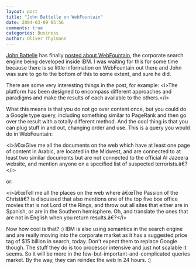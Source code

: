 ```yaml
---
layout: post
title: "John Battelle on WebFountain"
date: 2004-03-09 05:56
comments: true
categories: Business
author: Oliver Thylmann
---
```



[John Battelle](http://battellemedia.com/) has finally [posted about WebFountain](http://battellemedia.com/archives/000428.php), the corporate search engine being developed inside IBM. I was waiting for this for some time because there is so little information on WebFountain out there and John was sure to go to the bottom of this to some extent, and sure he did.

There are some very interesting things in the post, for example: &lt;i&gt;The platform has been designed to encompass different approaches and paradigms and make the results of each available to the others.&lt;/i&gt;

What this means is that you do not go over content once, but you could do a Google type query, including something similar to PageRank and then go over the result with a totally different method. And the cool thing is that you can plug stuff in and out, changing order and use. This is a query you would do in WebFountain:

&lt;i&gt;â€œGive me all the documents on the web which have at least one page of content in Arabic, are located in the Midwest, and are connected to at least two similar documents but are not connected to the official Al Jazeera website, and mention anyone on a specified list of suspected terrorists.â€?&lt;/i&gt;

or:

&lt;i&gt;â€œTell me all the places on the web where â€œThe Passion of the Christâ€? is discussed that also mentions one of the top five box office movies that is not Lord of the Rings, and throw out all sites that either are in Spanish, or are in the Southern hemisphere. Oh, and translate the ones that are not in English when you return results.â€?&lt;/i&gt;

Now how cool is that? :) IBM is also using semantics in the search engine and are really moving into the corporate market as it has a suggested price tag of $15 billion in search, today. Don't expect them to replace Google though. The stuff they do is too processor intensive and just not scalable it seems. So it will be more in the few-but-important-and-complicated queries market. By the way, they can reindex the web in 24 hours. :)


